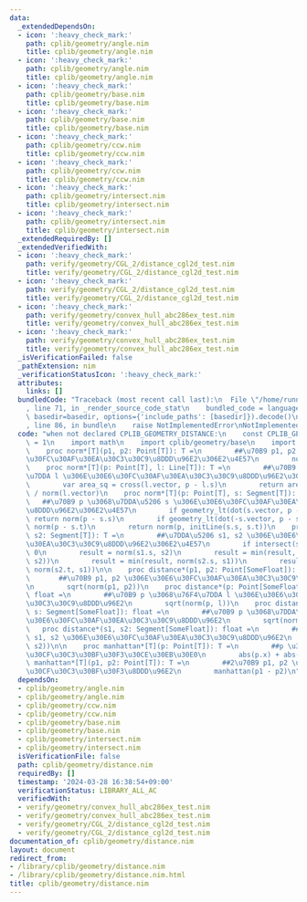 ```yaml
---
data:
  _extendedDependsOn:
  - icon: ':heavy_check_mark:'
    path: cplib/geometry/angle.nim
    title: cplib/geometry/angle.nim
  - icon: ':heavy_check_mark:'
    path: cplib/geometry/angle.nim
    title: cplib/geometry/angle.nim
  - icon: ':heavy_check_mark:'
    path: cplib/geometry/base.nim
    title: cplib/geometry/base.nim
  - icon: ':heavy_check_mark:'
    path: cplib/geometry/base.nim
    title: cplib/geometry/base.nim
  - icon: ':heavy_check_mark:'
    path: cplib/geometry/ccw.nim
    title: cplib/geometry/ccw.nim
  - icon: ':heavy_check_mark:'
    path: cplib/geometry/ccw.nim
    title: cplib/geometry/ccw.nim
  - icon: ':heavy_check_mark:'
    path: cplib/geometry/intersect.nim
    title: cplib/geometry/intersect.nim
  - icon: ':heavy_check_mark:'
    path: cplib/geometry/intersect.nim
    title: cplib/geometry/intersect.nim
  _extendedRequiredBy: []
  _extendedVerifiedWith:
  - icon: ':heavy_check_mark:'
    path: verify/geometry/CGL_2/distance_cgl2d_test.nim
    title: verify/geometry/CGL_2/distance_cgl2d_test.nim
  - icon: ':heavy_check_mark:'
    path: verify/geometry/CGL_2/distance_cgl2d_test.nim
    title: verify/geometry/CGL_2/distance_cgl2d_test.nim
  - icon: ':heavy_check_mark:'
    path: verify/geometry/convex_hull_abc286ex_test.nim
    title: verify/geometry/convex_hull_abc286ex_test.nim
  - icon: ':heavy_check_mark:'
    path: verify/geometry/convex_hull_abc286ex_test.nim
    title: verify/geometry/convex_hull_abc286ex_test.nim
  _isVerificationFailed: false
  _pathExtension: nim
  _verificationStatusIcon: ':heavy_check_mark:'
  attributes:
    links: []
  bundledCode: "Traceback (most recent call last):\n  File \"/home/runner/.local/lib/python3.10/site-packages/onlinejudge_verify/documentation/build.py\"\
    , line 71, in _render_source_code_stat\n    bundled_code = language.bundle(stat.path,\
    \ basedir=basedir, options={'include_paths': [basedir]}).decode()\n  File \"/home/runner/.local/lib/python3.10/site-packages/onlinejudge_verify/languages/nim.py\"\
    , line 86, in bundle\n    raise NotImplementedError\nNotImplementedError\n"
  code: "when not declared CPLIB_GEOMETRY_DISTANCE:\n    const CPLIB_GEOMETRY_DISTANCE*\
    \ = 1\n    import math\n    import cplib/geometry/base\n    import cplib/geometry/intersect\n\
    \    proc norm*[T](p1, p2: Point[T]): T =\n        ##\u70B9 p1, p2 \u306E\u30E6\
    \u30FC\u30AF\u30EA\u30C3\u30C9\u8DDD\u96E2\u306E2\u4E57\n        norm(p1 - p2)\n\
    \    proc norm*[T](p: Point[T], l: Line[T]): T =\n        ##\u70B9 p \u3068\u76F4\
    \u7DDA l \u306E\u30E6\u30FC\u30AF\u30EA\u30C3\u30C9\u8DDD\u96E2\u306E2\u4E57\n\
    \        var area_sq = cross(l.vector, p - l.s)\n        return area_sq * area_sq\
    \ / norm(l.vector)\n    proc norm*[T](p: Point[T], s: Segment[T]): T =\n     \
    \   ##\u70B9 p \u3068\u7DDA\u5206 s \u306E\u30E6\u30FC\u30AF\u30EA\u30C3\u30C9\
    \u8DDD\u96E2\u306E2\u4E57\n        if geometry_lt(dot(s.vector, p - s.s), 0):\
    \ return norm(p - s.s)\n        if geometry_lt(dot(-s.vector, p - s.t), 0): return\
    \ norm(p - s.t)\n        return norm(p, initLine(s.s, s.t))\n    proc norm*[T](s1,\
    \ s2: Segment[T]): T =\n        ##\u7DDA\u5206 s1, s2 \u306E\u30E6\u30FC\u30AF\
    \u30EA\u30C3\u30C9\u8DDD\u96E2\u306E2\u4E57\n        if intersect(s1, s2): return\
    \ 0\n        result = norm(s1.s, s2)\n        result = min(result, norm(s1.t,\
    \ s2))\n        result = min(result, norm(s2.s, s1))\n        result = min(result,\
    \ norm(s2.t, s1))\n\n    proc distance*(p1, p2: Point[SomeFloat]): float =\n \
    \       ##\u70B9 p1, p2 \u306E\u30E6\u30FC\u30AF\u30EA\u30C3\u30C9\u8DDD\u96E2\
    \n        sqrt(norm(p1, p2))\n    proc distance*(p: Point[SomeFloat], l: Line[SomeFloat]):\
    \ float =\n        ##\u70B9 p \u3068\u76F4\u7DDA l \u306E\u30E6\u30FC\u30AF\u30EA\
    \u30C3\u30C9\u8DDD\u96E2\n        sqrt(norm(p, l))\n    proc distance*(p: Point[SomeFloat],\
    \ s: Segment[SomeFloat]): float =\n        ##\u70B9 p \u3068\u7DDA\u5206 s \u306E\
    \u30E6\u30FC\u30AF\u30EA\u30C3\u30C9\u8DDD\u96E2\n        sqrt(norm(p, s))\n \
    \   proc distance*(s1, s2: Segment[SomeFloat]): float =\n        ##\u7DDA\u5206\
    \ s1, s2 \u306E\u30E6\u30FC\u30AF\u30EA\u30C3\u30C9\u8DDD\u96E2\n        sqrt(norm(s1,\
    \ s2))\n\n    proc manhattan*[T](p: Point[T]): T =\n        ##p \u306E\u30DE\u30F3\
    \u30CF\u30C3\u30BF\u30F3\u30CE\u30EB\u30E0\n        abs(p.x) + abs(p.y)\n    proc\
    \ manhattan*[T](p1, p2: Point[T]): T =\n        ##2\u70B9 p1, p2 \u306E\u30DE\u30F3\
    \u30CF\u30C3\u30BF\u30F3\u8DDD\u96E2\n        manhattan(p1 - p2)\n"
  dependsOn:
  - cplib/geometry/angle.nim
  - cplib/geometry/angle.nim
  - cplib/geometry/ccw.nim
  - cplib/geometry/ccw.nim
  - cplib/geometry/base.nim
  - cplib/geometry/base.nim
  - cplib/geometry/intersect.nim
  - cplib/geometry/intersect.nim
  isVerificationFile: false
  path: cplib/geometry/distance.nim
  requiredBy: []
  timestamp: '2024-03-28 16:38:54+09:00'
  verificationStatus: LIBRARY_ALL_AC
  verifiedWith:
  - verify/geometry/convex_hull_abc286ex_test.nim
  - verify/geometry/convex_hull_abc286ex_test.nim
  - verify/geometry/CGL_2/distance_cgl2d_test.nim
  - verify/geometry/CGL_2/distance_cgl2d_test.nim
documentation_of: cplib/geometry/distance.nim
layout: document
redirect_from:
- /library/cplib/geometry/distance.nim
- /library/cplib/geometry/distance.nim.html
title: cplib/geometry/distance.nim
---
```

